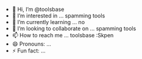 - 👋 Hi, I’m @toolsbase
- 👀 I’m interested in ... spamming tools
- 🌱 I’m currently learning ... no
- 💞️ I’m looking to collaborate on ... spamming tools
- 📫 How to reach me ... toolsbase :Skpen
- 😄 Pronouns: ...
- ⚡ Fun fact: ...

<!---
Youngbuzor/Youngbuzor is a ✨ special ✨ repository because its `README.md` (this file) appears on your GitHub profile.
You can click the Preview link to take a look at your changes.
--->
